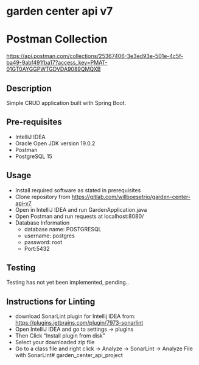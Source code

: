 # garden center api v7

# Postman Collection

https://api.postman.com/collections/25367406-3e3ed93e-501e-4c5f-ba49-9abf491fba17?access_key=PMAT-01GT0AYGGPWTGDVDA9089QMQXB


## Description

Simple CRUD application built with Spring Boot.

## Pre-requisites
* IntelliJ IDEA
* Oracle Open JDK version 19.0.2
* Postman
* PostgreSQL 15

## Usage
* Install required software as stated in prerequisites
* Clone repository from https://gitlab.com/willboesetrio/garden-center-api-v7
* Open in IntelliJ IDEA and run GardenApplication.java
* Open Postman and run requests at localhost:8080/
* Database Information
    * database name: POSTGRESQL
    * username: postgres
    * password: root
    * Port:5432
## Testing
Testing has not yet been implemented, pending..
## Instructions for Linting
* download SonarLint plugin for Intellij IDEA from: https://plugins.jetbrains.com/plugin/7973-sonarlint
* Open IntelliJ IDEA and go to settings -> plugins
* Then Click “Install plugin from disk”
* Select your downloaded zip file
* Go to a class file and right click ->  Analyze -> SonarLint -> Analyze File with SonarLint# garden_center_api_project
